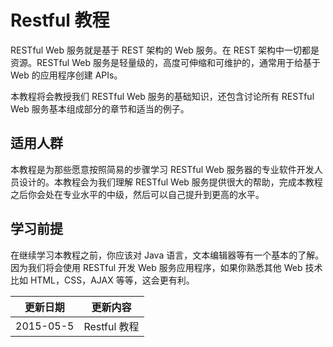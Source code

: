 # Restful 教程

RESTful Web 服务就是基于 REST 架构的 Web 服务。在 REST 架构中一切都是资源。RESTful Web 服务是轻量级的，高度可伸缩和可维护的，通常用于给基于 Web 的应用程序创建 APIs。

本教程将会教授我们 RESTful Web 服务的基础知识，还包含讨论所有 RESTful Web 服务基本组成部分的章节和适当的例子。

## 适用人群

本教程是为那些愿意按照简易的步骤学习 RESTful Web 服务器的专业软件开发人员设计的。本教程会为我们理解 RESTful Web 服务提供很大的帮助，完成本教程之后你会处在专业水平的中级，然后可以自己提升到更高的水平。

## 学习前提

在继续学习本教程之前，你应该对 Java 语言，文本编辑器等有一个基本的了解。因为我们将会使用 RESTful 开发 Web 服务应用程序，如果你熟悉其他 Web 技术比如 HTML，CSS，AJAX 等等，这会更有利。

|更新日期    |更新内容
|----------|--------------------
|2015-05-5|Restful 教程


